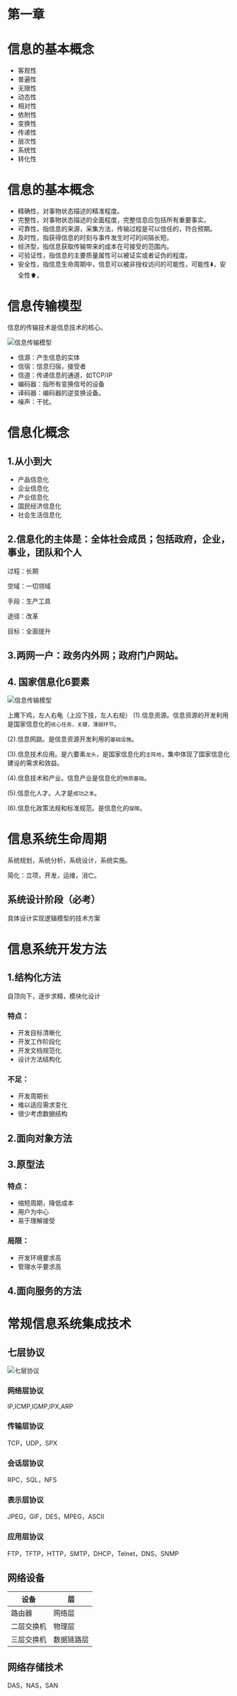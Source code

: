 <!-- 21年5月高项004 -->

# 第一章

# 信息的基本概念
* 客观性
* 普遍性
* 无限性
* 动态性
* 相对性
* 依附性
* 变换性
* 传递性
* 层次性
* 系统性
* 转化性

# 信息的基本概念

* 精确性，对事物状态描述的精准程度。
* 完整性，对事物状态描述的全面程度，完整信息应包括所有重要事实。
* 可靠性，指信息的来源，采集方法，传输过程是可以信任的，符合预期。
* 及时性，指获得信息的时刻与事件发生时可的间隔长短。
* 经济型，指信息获取传输带来的成本在可接受的范围内。
* 可验证性，指信息的主要质量属性可以被证实或者证伪的程度。
* 安全性，指信息生命周期中，信息可以被非授权访问的可能性，可能性⬇️，安全性⬆️。

# 信息传输模型

信息的传输技术是信息技术的核心。

![信息传输模型](/images/1/信息传输模型.png)

* 信源：产生信息的实体
* 信宿：信息归宿，接受者
* 信道：传递信息的通道，如TCP/IP
* 编码器：指所有变换信号的设备
* 译码器：编码器的逆变换设备。
* 噪声：干扰。

# 信息化概念

## 1.从小到大

* 产品信息化
* 企业信息化
* 产业信息化
* 国民经济信息化
* 社会生活信息化

## 2.信息化的主体是：全体社会成员；包括政府，企业，事业，团队和个人

过程：长期

空域：一切领域

手段：生产工具

途径：改革

目标：全面提升

## 3.两网一户：政务内外网；政府门户网站。

## 4. 国家信息化6要素

![信息传输模型](/images/1/国家信息化体系六要素关系图.png)

上鹰下鸡，左人右龟（上应下技，左人右规）
(1).信息资源。信息资源的开发利用是国家信息化的`核心任务，关键，薄弱环节`。

(2).信息网路。是信息资源开发利用的`基础设施`。

(3).信息技术应用。是六要素`龙头`，是国家信息化的`主阵地`，集中体现了国家信息化建设的需求和效益。

(4).信息技术和产业。信息产业是信息化的`物质基础`。

(5).信息化人才。人才是`成功之本`。

(6).信息化政策法规和标准规范。是信息化的`保障`。

# 信息系统生命周期

系统规划，系统分析，系统设计，系统实施。

简化：立项，开发，运维，消亡。

## 系统设计阶段（必考）

具体设计实现逻辑模型的技术方案

# 信息系统开发方法

## 1.结构化方法

自顶向下，逐步求精，模块化设计

### 特点：

* 开发目标清晰化
* 开发工作阶段化
* 开发文档规范化
* 设计方法结构化

### 不足：

* 开发周期长
* 难以适应需求变化
* 很少考虑数据结构

## 2.面向对象方法

## 3.原型法

### 特点：

* 缩短周期，降低成本
* 用户为中心
* 易于理解接受

### 局限：

* 开发环境要求高
* 管理水平要求高

## 4.面向服务的方法

# 常规信息系统集成技术

## 七层协议

![七层协议](/images/1/七层协议.jpeg)

### 网络层协议

IP,ICMP,IGMP,IPX,ARP

### 传输层协议

TCP，UDP，SPX

### 会话层协议

RPC，SQL，NFS

### 表示层协议

JPEG，GIF，DES，MPEG，ASCII

### 应用层协议

FTP，TFTP，HTTP，SMTP，DHCP，Telnet，DNS，SNMP

## 网络设备

| 设备    | 层     |
| ----- | ----- |
| 路由器   | 网络层   |
| 二层交换机 | 物理层   |
| 三层交换机 | 数据链路层 |

## 网络存储技术

DAS，NAS，SAN
